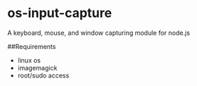 # os-input-capture
A keyboard, mouse, and window capturing module for node.js

##Requirements
* linux os
* imagemagick
* root/sudo access
